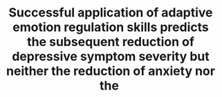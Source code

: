 --- 
abstract: '' 
authors: 
 - CM Wirtz
 -  A Radkovsky
 -  admin
 -  M Berking
doi: '' 
featured: false 
publication: '*PloS one*, 121' 
publication_short: '' 
publishDate: '2014-01-01' 
title: 'Successful application of adaptive emotion regulation skills predicts the subsequent reduction of depressive symptom severity but neither the reduction of anxiety nor the ' 
url_code: '' 
url_dataset: '' 
url_pdf: '' 
url_poster: '' 
url_project: '' 
url_slides: '' 
url_source: '' 
url_video: '' 
---